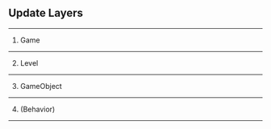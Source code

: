 ## Update Layers
_______________
1. Game
_______________
2. Level
_______________
3. GameObject
_______________
4. (Behavior)
_______________